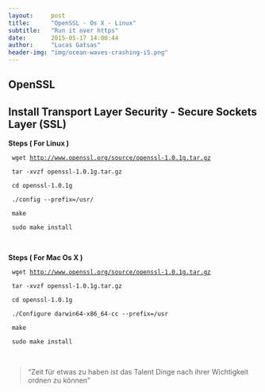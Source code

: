 ```yaml
---
layout:     post
title:      "OpenSSL - Os X - Linux"
subtitle:   "Run it over https"
date:       2015-05-17 14:00:44
author:     "Lucas Gatsas"
header-img: "img/ocean-waves-crashing-i5.png"
---
```

<h2 class="section-heading">OpenSSL</h2>
<h2 class="section-heading">Install Transport Layer Security - Secure Sockets Layer (SSL)</h2>

<strong>Steps ( For Linux ) </strong>


<code>  wget http://www.openssl.org/source/openssl-1.0.1g.tar.gz </code>

<code> tar -xvzf openssl-1.0.1g.tar.gz </code>

<code>  cd openssl-1.0.1g </code>

<code>  ./config --prefix=/usr/ </code>

<code> make </code>

<code>  sudo make install  </code>


<!--
<a href="{{ site.baseurl }}/img/gli.png">
    <img src="{{ site.baseurl }}/img/gli.png" alt="Lucas Gatsas"  style="width:100%">
</a> -->


<br>


<strong>Steps ( For Mac Os X ) </strong>


<code> wget http://www.openssl.org/source/openssl-1.0.1g.tar.gz </code>

<code> tar -xvzf openssl-1.0.1g.tar.gz</code>

<code> cd openssl-1.0.1g</code>

<code> ./Configure darwin64-x86_64-cc --prefix=/usr</code>

<code> make</code>

<code> sudo make install </code>



<br>
<blockquote>
“Zeit für etwas zu haben ist das Talent Dinge nach ihrer Wichtigkeit ordnen zu können” 
</blockquote>

